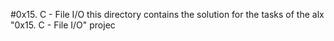 #0x15. C - File I/O
this directory contains the solution for the tasks of the alx "0x15. C - File I/O" projec
